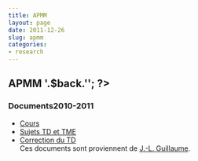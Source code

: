 ```yaml
---
title: APMM
layout: page
date: 2011-12-26
slug: apmm
categories:
- research
---
```

<h2 class="annee">APMM<span class="backtotop"><span class="mask">&nbsp;</span><?php echo '<a href="index.php?lang='.$lang.'&amp;cat='.$cat.'&amp;color='.$color.'">'.$back.'</a>'; ?>
</span></h2>

<div class="cours">
  <h3 class="intitule"><span class="niveau">Documents</span>2010-2011</h3>
  <ul class="puces">
      <li><span class="text"><a href="me/files/APMM_Cours.pdf">Cours</a></span></li>
      <li><span class="text"><a href="me/files/APMM_TD.pdf">Sujets TD et TME</a></span></li>
      <li><span class="text"><a href="me/files/APMM_TD_correction.pdf">Correction du TD</a></span></li>
Ces documents sont proviennent de <a href="http://jlguillaume.free.fr">J.-L. Guillaume</a>.
  </ul>
</div>
